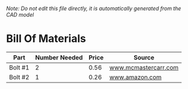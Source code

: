 ###### Note: Do not edit this file directly, it is automatically generated from the CAD model 
# Bill Of Materials 
 |Part|Number Needed|Price|Source| 
 |----|----------|-----|-----|
|Bolt #1|2|0.56|www.mcmastercarr.com|
|Bolt #2|1|0.26|www.amazon.com|